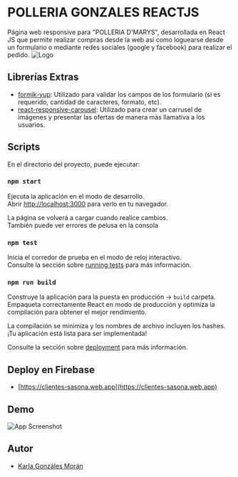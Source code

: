 
# POLLERIA GONZALES REACTJS

Página web responsive para "POLLERIA D'MARYS", desarrollada en React JS que permite 
realizar compras desde la web así como loguearse desde un formulario o mediante redes sociales
(google y facebook) para realizar el pedido.
![Logo](https://clientes-sasona.web.app/static/media/logo.77fc4d375ccd3edfea08.png)

## Librerías Extras

 - [formik-yup](https://www.npmjs.com/package/formik-yup): Utilizado para validar los campos de los formulario (si es requerido, cantidad de caracteres, formato, etc).
 - [react-responsive-carousel](https://www.npmjs.com/package/react-responsive-carousel): Utilizado para crear un carrusel de imágenes y presentar las ofertas de manera más llamativa a los usuarios.

## Scripts

En el directorio del proyecto, puede ejecutar:

### `npm start`

Ejecuta la aplicación en el modo de desarrollo.\
Abrir [http://localhost:3000](http://localhost:3000) para verlo en tu navegador.

La página se volverá a cargar cuando realice cambios.\
También puede ver errores de pelusa en la consola

### `npm test`

Inicia el corredor de prueba en el modo de reloj interactivo.\
Consulte la sección sobre [running tests](https://facebook.github.io/create-react-app/docs/running-tests) para más información.

### `npm run build`

Construye la aplicación para la puesta en producción -> `build` carpeta.\
Empaqueta correctamente React en modo de producción y optimiza la compilación para obtener el mejor rendimiento.

La compilación se minimiza y los nombres de archivo incluyen los hashes.\
¡Tu aplicación está lista para ser implementada!

Consulte la sección sobre [deployment](https://facebook.github.io/create-react-app/docs/deployment) para más información.

## Deploy en Firebase

- [https://clientes-sasona.web.app](https://clientes-sasona.web.app)

## Demo
![App Screenshot](https://github.com/Karla270/clientes-sasona-reactjs/blob/master/src/assets/demo.gif?raw=true)

## Autor

- [Karla Gonzáles Morán](https://www.linkedin.com/in/karla-gonz%C3%A1les-mor%C3%A1n-76ba81188/)

